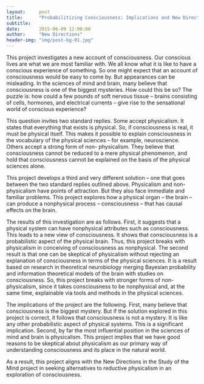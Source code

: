 ```yaml
---
layout:     post
title:      "Probabilitizing Consciousness: Implications and New Directions"
subtitle:   
date:       2015-06-09 12:00:00
author:     "New Directions"
header-img: "img/post-bg-01.jpg"
---
```


This project investigates a new account of consciousness. Our conscious lives are what we are most familiar with. We all know what it is like to have a conscious experience of something. So one might expect that an account of consciousness would be easy to come by. But appearances can be misleading. In the sciences of mind and brain, many believe that consciousness is one of the biggest mysteries. How could this be so? The puzzle is: how could a few pounds of soft nervous tissue – brains consisting of cells, hormones, and electrical currents – give rise to the sensational world of conscious experience?

This question invites two standard replies. Some accept physicalism. It states that everything that exists is physical. So, if consciousness is real, it must be physical itself. This makes it possible to explain consciousness in the vocabulary of the physical sciences – for example, neuroscience. Others accept a strong form of non- physicalism. They believe that consciousness cannot be reduced to a mere physical phenomenon, and hold that consciousness cannot be explained on the basis of the physical sciences alone.

This project develops a third and very different solution – one that goes between the two standard replies outlined above. Physicalism and non-physicalism have points of attraction. But they also face immediate and familiar problems. This project explores how a physical organ – the brain – can produce a nonphysical process – consciousness – that has causal effects on the brain.

The results of this investigation are as follows. First, it suggests that a physical system can have nonphysical attributes such as consciousness. This leads to a new view of consciousness. It shows that consciousness is a probabilistic aspect of the physical brain. Thus, this project breaks with physicalism in conceiving of consciousness as nonphysical. The second result is that one can be skeptical of physicalism without rejecting an explanation of consciousness in terms of the physical sciences. It is a result based on research in theoretical neurobiology merging Bayesian probability and information theoretical models of the brain with studies on consciousness. So, this project breaks with stronger forms of non-physicalism, since it takes consciousness to be nonphysical and, at the same time, explainable via tools and methods in the physical sciences.

The implications of the project are the following. First, many believe that consciousness is the biggest mystery. But if the solution explored in this project is correct, it follows that consciousness is not a mystery. It is like any other probabilistic aspect of physical systems. This is a significant implication. Second, by far the most influential position in the sciences of mind and brain is physicalism. This project implies that we have good reasons to be skeptical about physicalism as our primary way of understanding consciousness and its place in the natural world.

As a result, this project aligns with the New Directions in the Study of the Mind project in seeking alternatives to reductive physicalism in an exploration of consciousness.